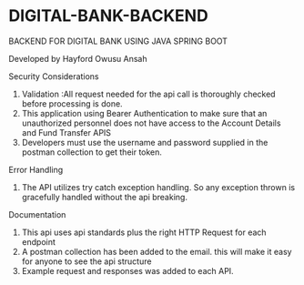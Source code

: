 # DIGITAL-BANK-BACKEND
BACKEND FOR DIGITAL BANK USING JAVA SPRING BOOT

Developed by Hayford Owusu Ansah

Security Considerations

1. Validation :All request needed for the api call is thoroughly checked before processing is done.
2. This application using Bearer Authentication to make sure that an unauthorized personnel does not have access to the Account Details and Fund Transfer APIS
3. Developers must use the username and password supplied in the postman collection to get their token.


Error Handling
1. The API utilizes try catch exception handling. So any exception thrown is gracefully handled without the api breaking.

Documentation

1. This api uses api standards plus the right HTTP Request for each endpoint
2. A postman collection has been added to the email. this will make it easy for anyone to see the api structure
3. Example request and responses was added to each API.